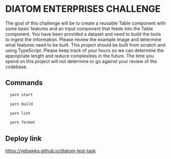 # DIATOM ENTERPRISES CHALLENGE

The goal of this challenge will be to create a reusable Table component with some basic features and an Input component that feeds into the Table component. You have been provided a dataset and need to build the tools to ingest the information. Please review the example image and determine what features need to be built. This project should be built from scratch and using TypeScript. Please keep track of your hours so we can determine the appropriate length and reduce complexities in the future. The time you spend on this project will not determine or go against your review of the codebase.

## Commands

```bash
  yarn start
```

```bash
  yarn build
```

```bash
  yarn lint
```

```bash
  yarn format
```

## Deploy link

https://yebawka.github.io/diatom-test-task
